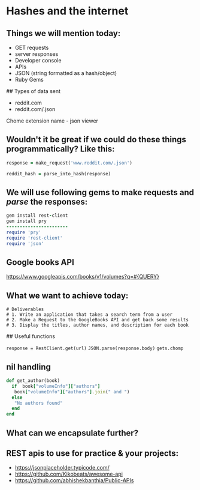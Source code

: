 # Hashes and the internet

## Things we will mention today:

- GET requests
- server responses
- Developer console
- APIs
- JSON (string formatted as a hash/object)
- Ruby Gems

## Types of data sent

- reddit.com
- reddit.com/.json

Chome extension name - json viewer

## Wouldn't it be great if we could do these things programmatically? Like this:

```ruby
response = make_request('www.reddit.com/.json')

reddit_hash = parse_into_hash(response)
```

## We will use following gems to make requests and *parse* the responses:

```ruby
gem install rest-client
gem install pry
-----------------------
require 'pry'
require 'rest-client'
require 'json'
```

## Google books API

https://www.googleapis.com/books/v1/volumes?q=#{QUERY}

## What we want to achieve today:

```
# Deliverables
# 1. Write an application that takes a search term from a user
# 2. Make a Request to the GoogleBooks API and get back some results
# 3. Display the titles, author names, and description for each book
```

## Useful functions

`response = RestClient.get(url)`
`JSON.parse(response.body)`
`gets.chomp`

## nil handling

```ruby
def get_author(book)
  if  book["volumeInfo"]["authors"]
   book["volumeInfo"]["authors"].join(" and ")
  else
   "No authors found"
  end
end
```

## What can we encapsulate further?

## REST apis to use for practice & your projects:

- https://jsonplaceholder.typicode.com/
- https://github.com/Kikobeats/awesome-api
- https://github.com/abhishekbanthia/Public-APIs
